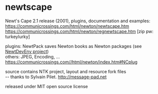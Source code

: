 # newtscape
Newt's Cape 2.1 release (2001), plugins, documentation and examples:<br/>
https://communicrossings.com/html/newton/newtscape.htm<br/>
https://communicrossings.com/html/newton/regnewtscape.htm [zip pw: turkeylurky]

plugins:
NewtPack saves Newton books as Newton packages (see <a href="https://github.com/saweyer/newtdevenv">NewtDevEnv project</a>)<br/>
others: JPEG, Encoding, ...<br/>
https://communicrossings.com//html/newton/index.htm#NCplug

source contains NTK project, layout and resource fork files<br/>
-- thanks to Sylvain Pilet. http://message-pad.net

released under MIT open source license
